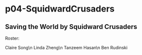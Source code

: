 # p04-SquidwardCrusaders
## Saving the World by Squidward Crusaders

Roster: 

Claire Song\n
Linda Zheng\n
Tanzeem Hasan\n
Ben Rudinski
